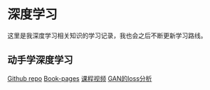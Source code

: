 # 深度学习
这里是我深度学习相关知识的学习记录，我也会之后不断更新学习路线。

## 动手学深度学习
[Github repo](https://github.com/d2l-ai/d2l-zh)
[Book-pages](https://zh.d2l.ai/index.html)
[课程视频](https://courses.d2l.ai/berkeley-stat-157/index.html)
[GAN的loss分析](https://www.youtube.com/watch?v=xFCuXE1Nb8w&t=479s)